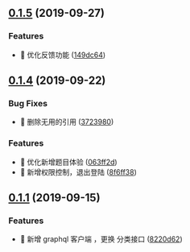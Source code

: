 ## [0.1.5](https://github.com/lentoo/code-audition-admin/compare/0.1.4...0.1.5) (2019-09-27)


### Features

* 🎸 优化反馈功能 ([149dc64](https://github.com/lentoo/code-audition-admin/commit/149dc64))



## [0.1.4](https://github.com/lentoo/code-audition-admin/compare/0.1.1...0.1.4) (2019-09-22)


### Bug Fixes

* 🐜 删除无用的引用 ([3723980](https://github.com/lentoo/code-audition-admin/commit/3723980))


### Features

* 🎸 优化新增题目体验 ([063ff2d](https://github.com/lentoo/code-audition-admin/commit/063ff2d))
* 🎸 新增权限控制，退出登陆 ([8f6ff38](https://github.com/lentoo/code-audition-admin/commit/8f6ff38))



## [0.1.1](https://github.com/lentoo/code-audition-admin/compare/8220d62...0.1.1) (2019-09-15)


### Features

* 🎸 新增 graphql 客户端 ，更换 分类接口 ([8220d62](https://github.com/lentoo/code-audition-admin/commit/8220d62))



